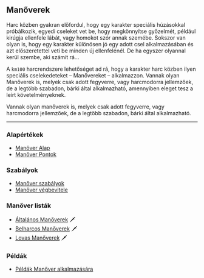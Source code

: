 ## Manőverek

Harc közben gyakran előfordul, hogy egy karakter speciális húzásokkal próbálkozik, egyedi cseleket vet be, hogy megkönnyítse győzelmét, például kirúgja ellenfele lábát, vagy homokot szór annak szemébe. Sokszor van olyan is, hogy egy karakter különösen jó egy adott csel alkalmazásában és azt előszeretettel veti be minden új ellenfelénél. De ha egyszer olyannal kerül szembe, aki számít rá...

A `km100` harcrendszere lehetőséget ad rá, hogy a karakter harc közben ilyen speciális cselekedeteket – Manővereket – alkalmazzon. Vannak olyan Manőverek is, melyek csak adott fegyverre, vagy harcmodorra jellemzőek, de a legtöbb szabadon, bárki által alkalmazható, amennyiben eleget tesz a leírt követelményeknek.

Vannak olyan manőverek is, melyek csak adott fegyverre, vagy harcmodorra jellemzőek, de a legtöbb szabadon, bárki által alkalmazható.

---
### Alapértékek

- [Manőver Alap](065_01_manover_alap.md)
- [Manőver Pontok](065_02_manover_pontok.md)

### Szabályok

- [Manőver szabályok](065_03_manover_szabalyok.md)
- [Manőver végbevitele](065_04_manover_vegbevitele.md)

### Manőver listák

- [Általános Manőverek](065_05_altalanos_manoverek.md) 🗡️
- [Belharcos Manőverek](065_06_belharcos_manoverek.md) 🗡️
- [Lovas Manőverek](065_07_lovas_manoverek.md) 🗡️

### Példák

- [Példák Manőver alkalmazására](065_08_pelda_manover_alkalmazasara.md)
